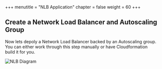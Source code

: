 +++
menutitle = "NLB Application"
chapter = false
weight = 60
+++

## Create a Network Load Balancer and Autoscaling Group

Now lets depoly a Network Load Balancer backed by an Autoscaling group. You can either work through this step manually or have Cloudformation build it for you.

![NLB Diagram](/images/nlb-diagram.png)

